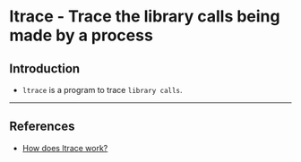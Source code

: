 # ltrace - Trace the library calls being made by a process

## Introduction

* `ltrace` is a program to trace `library calls`.

---

## References

* [How does ltrace work?](https://blog.packagecloud.io/eng/2016/03/14/how-does-ltrace-work/)